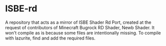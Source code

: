 # ISBE-rd
A repository that acts as a mirror of ISBE Shader Rd Port, created at the request of contributors of Minecraft Bugrock RD Shader, Newb Shader.
It won't compile as is because some files are intentionally missing. To compile with lazurite, find and add the required files.
